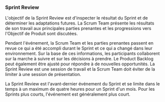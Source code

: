 ### Sprint Review

L'objectif de la Sprint Review est d'inspecter le résultat du Sprint et de déterminer les adaptations futures. La Scrum Team présente les résultats de son travail aux principales parties prenantes et les progressions vers l'Objectif de Produit sont discutées.

Pendant l'événement, la Scrum Team et les parties prenantes passent en revue ce qui a été accompli durant le Sprint et ce qui a changé dans leur environnement. Sur la base de ces informations, les participants collaborent sur la marche à suivre et sur les décisions à prendre. Le Product Backlog peut également être ajusté pour répondre à de nouvelles opportunités. La Sprint Review est une session de travail et la Scrum Team doit éviter de la limiter à une session de présentation.

La Sprint Review est l'avant‐dernier événement du Sprint et se limite dans le temps à un maximum de quatre heures pour un Sprint d'un mois. Pour les Sprints plus courts, l'événement est généralement plus court.